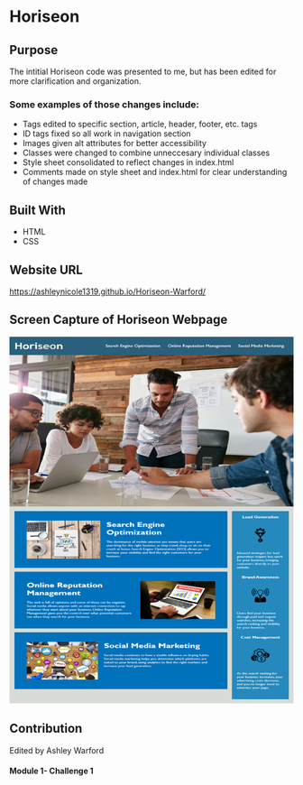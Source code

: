 # Horiseon

## Purpose
The intitial Horiseon code was presented to me, but has been edited for more clarification and organization. 

### Some examples of those changes include:
- Tags edited to specific section, article, header, footer, etc. tags
- ID tags fixed so all work in navigation section
- Images given alt attributes for better accessibility
- Classes were changed to combine unneccesary individual classes
- Style sheet consolidated to reflect changes in index.html 
- Comments made on style sheet and index.html for clear understanding of changes made

## Built With
* HTML
* CSS

## Website URL
https://ashleynicole1319.github.io/Horiseon-Warford/

## Screen Capture of Horiseon Webpage
<img src="./assets/images/HoriseonMockUp.png" width="800" height="650">

## Contribution
Edited by Ashley Warford

#### Module 1- Challenge 1

